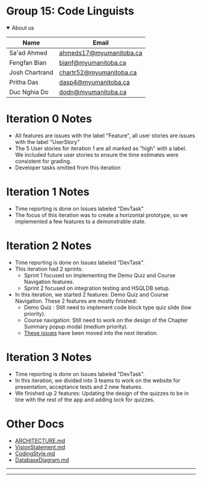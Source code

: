 # Group 15: Code Linguists

<details open>
<summary>About us</summary>

| Name | Email |
| ------ | ------ |
|   Sa'ad Ahmed     |     ahmeds17@myumanitoba.ca   |
|     Fengfan Bian   |     bianf@myumanitoba.ca   |
|   Josh Chartrand    |    chartr52@myumanitoba.ca   |
|    Pritha Das   |    dasp4@myumanitoba.ca  |
|   Duc Nghia Do   |     dodn@myumanitoba.ca   |

</details>

# Iteration 0 Notes
- All features are issues with the label "Feature", all user stories are issues with the label "UserStory"
- The 5 User stories for iteration 1 are all marked as "high" with a label. We included future user stories to ensure the time estimates were consistent for grading.
- Developer tasks omitted from this iteration

# Iteration 1 Notes
- Time reporting is done on Issues labeled "DevTask"
- The focus of this iteration was to create a horizontal prototype, so we implemented a few features to a demonstrable state.

# Iteration 2 Notes
- Time reporting is done on Issues labeled "DevTask".
- This iteration had 2 sprints:
    + Sprint 1 focused on implementing the Demo Quiz and Course Navigation features.
    + Sprint 2 focused on integration testing and HSQLDB setup.
- In this iteration, we started 2 features: Demo Quiz and Course Navigation. These 2 features are mostly finished:
    + Demo Quiz : Still need to implement code block type quiz slide (low priority).
    + Course navigation: Still need to work on the design of the Chapter Summary popup modal (medium priority).
    + [These issues](https://code.cs.umanitoba.ca/comp3350-winter2024/codelinguists-ao1-15/-/issues/?sort=created_date&state=opened&milestone_title=Iteration%203%20-%20CodeLingo&or%5Blabel_name%5D%5B%5D=Sprint%201%20-%20Iteration%202&or%5Blabel_name%5D%5B%5D=Sprint%202%20-%20Iteration2&first_page_size=100) have been moved into the next iteration.

# Iteration 3 Notes
- Time reporting is done on Issues labeled "DevTask".
- In this iteration, we divided into 3 teams to work on the website for presentation, acceptance tests and 2 new features.
- We finished up 2 features: Updating the design of the quizzes to be in line with the rest of the app and adding lock for quizzes.

# Other Docs
 - [ARCHITECTURE.md](Docs/ARCHITECTURE.md)
 - [VisionStatement.md](Docs/VisionStatement.md)
 - [CodingStyle.md](Docs/CodingStyle.md)
 - [DatabaseDiagram.md](Docs/DatabaseDiagram.md)
- - -
- - -
<br>
